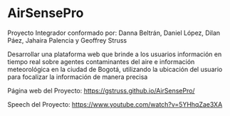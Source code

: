 # AirSensePro

Proyecto Integrador conformado por: Danna Beltrán, Daniel López, Dilan Páez, Jahaira Palencia y Geoffrey Struss

Desarrollar una plataforma web que brinde a los usuarios información en tiempo real sobre 
agentes contaminantes del aire e información meteorológica en la ciudad de Bogotá, 
utilizando la ubicación del usuario para focalizar la información de manera precisa

Página web del Proyecto: https://gstruss.github.io/AirSensePro/

Speech del Proyecto: https://www.youtube.com/watch?v=5YHhqZae3XA

